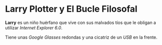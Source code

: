 # Larry Plotter y El Bucle Filosofal

**Larry** es un niño huérfano que vive con sus malvados tíos que le obligan
 a utilizar *Internet Explorer 6.0*.

Tiene unas *Google Glasses* redondas y una cicatriz de un *USB* en la frente.
